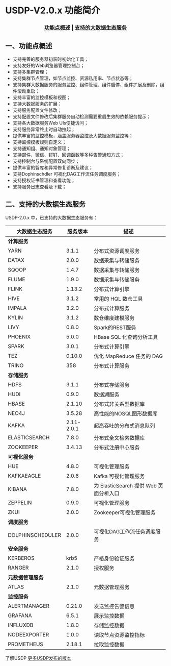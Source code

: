 # USDP-V2.0.x 功能简介



### <center>[功能点概述](usdp_community/2.0.x/release_notes?id=一、功能点概述)   |   [支持的大数据生态服务](usdp_community/2.0.x/release_notes?id=二、支持的大数据生态服务)</center>



## 一、功能点概述

- 支持完善的服务器初装时初始化工具；
- 支持友好的Web浏览器管理控制台；
- 支持多集群管理；
- 支持集群节点管理，如节点监控、资源私用率、节点状态等；
- 支持集群大数据服务的服务监控、组件管理、组件启停、组件扩展及删除，组件滚动重启；
- 支持丰富的监控模板和视图；
- 支持大数据服务的扩展；
- 支持服务配置文件修改；
- 支持配置文件修改后集群服务自动检测需要重启生效的依赖服务提示；
- 支持各大数据服务Web UIs便捷访问；
- 支持服务异常终止时自动拉起；
- 提供丰富的监控模板，涵盖服务器监控及大数据服务监控等；
- 支持监控模板规则自定义；
- 支持通知组、通知对象管理；
- 支持邮件、微信、钉钉、回调函数等多种告警通知方式；
- 支持控制台与系统配置双向同步；
- 提供丰富的智库和异常修复诊断及建议；
- 支持Dophinschdler 可视化DAG工作流任务调度服务；
- 支持授权证书管理和查看功能；
- 支持服务日志查看及下载；



## 二、支持的大数据生态服务

USDP-2.0.x 中，已支持的大数据生态服务有：

| 大数据生态服务     | 服务版本   | 描述                                   |
| ------------------ | ---------- | -------------------------------------- |
| **计算服务**       |            |                                        |
| YARN               | 3.1.1      | 分布式资源调度服务                     |
| DATAX              | 2.0.0      | 数据采集与转储服务                     |
| SQOOP              | 1.4.7      | 数据采集与转储服务                     |
| FLUME              | 1.9.0      | 数据采集与转储服务                     |
| FLINK              | 1.13.2     | 分布式计算引擎                         |
| HIVE               | 3.1.2      | 常用的 HQL 数仓工具                    |
| IMPALA             | 3.2.0      | 分布式计算服务                         |
| KYLIN              | 3.1.2      | 数仓维度建模服务                       |
| LIVY               | 0.8.0      | Spark的REST服务                        |
| PHOENIX            | 5.0.0      | HBase SQL 化查询分析工具               |
| SPARK              | 3.0.1      | 分布式计算引擎                         |
| TEZ                | 0.10.0     | 优化 MapReduce 任务的 DAG              |
| TRINO              | 358        | 分布式计算服务                         |
| **存储服务**       |            |                                        |
| HDFS               | 3.1.1      | 分布式存储服务                         |
| HUDI               | 0.9.0      | 数据湖服务                             |
| HBASE              | 2.1.10     | 分布式非关系型数据库                   |
| NEO4J              | 3.5.28     | 高性能的NOSQL图形数据库                |
| KAFKA              | 2.11-2.0.1 | 超高吞吐的分布式消息队列               |
| ELASTICSEARCH      | 7.8.0      | 分布式全文检索数据库                   |
| ZOOKEEPER          | 3.4.13     | 分布式注册中心服务                     |
| **可视化服务**     |            |                                        |
| HUE                | 4.8.0      | 可视化管理服务                         |
| KAFKAEAGLE         | 2.0.6      | Kafka 可视化管理服务                   |
| KIBANA             | 7.8.0      | 为 ElasticSearch 提供 Web 页面分析入口 |
| ZEPPELIN           | 0.9.0      | 可视化管理服务                         |
| ZKUI               | 2.0.0      | Zookeeper可视化管理服务                |
| **调度服务**       |            |                                        |
| DOLPHINSCHEDULER   | 2.0.0      | 可视化DAG工作流任务调度服务            |
| **安全服务**       |            |                                        |
| KERBEROS           | krb5       | 严格身份验证服务                       |
| RANGER             | 2.1.0      | 授权服务                               |
| **元数据管理服务** |            |                                        |
| ATLAS              | 2.1.0      | 元数据管理服务                         |
| **监控服务**       |            |                                        |
| ALERTMANAGER       | 0.21.0     | 发送监控告警信息                       |
| GRAFANA            | 6.5.1      | 展示监控数据                           |
| INFLUXDB           | 1.8.0      | 存储监控数据                           |
| NODEEXPORTER       | 1.0.0      | 读取节点资源监控指标                   |
| PROMETHEUS         | 2.18.1     | 拉取监控数据                           |



了解USDP [更多USDP发布的版本](/usdpdc/version_list)